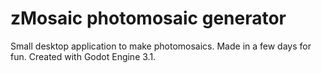 zMosaic photomosaic generator
==================================

Small desktop application to make photomosaics. Made in a few days for fun.
Created with Godot Engine 3.1.

